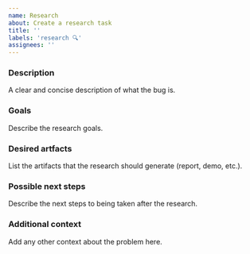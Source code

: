 ```yaml
---
name: Research
about: Create a research task
title: ''
labels: 'research 🔍'
assignees: ''
---
```


### Description

A clear and concise description of what the bug is.

### Goals

Describe the research goals.

### Desired artfacts

List the artifacts that the research should generate (report, demo, etc.).

### Possible next steps

Describe the next steps to being taken after the research.

### Additional context

Add any other context about the problem here.
